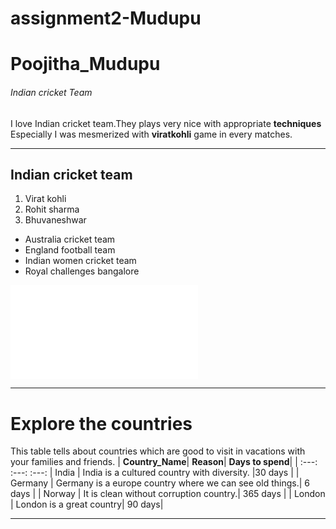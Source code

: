 # assignment2-Mudupu
# Poojitha_Mudupu
######  Indian cricket Team
I love Indian cricket team.They plays very nice with appropriate **techniques**</br>
Especially I was mesmerized with **viratkohli** game in every matches.

---

## Indian cricket team
1. Virat kohli 
2. Rohit sharma 
3. Bhuvaneshwar 
* Australia cricket team
* England football team
* Indian women cricket team
* Royal challenges bangalore

![About Poojitha](AboutMe.md)

---

# Explore the countries
This table tells about countries which are good to visit in vacations with your families and friends.
| **Country_Name**| **Reason**| **Days to spend**|
|     :---:           :---:        :---:
|  India       |  India is a cultured country with diversity. |30 days |
|  Germany     |  Germany is a europe country where we can see old things.|  6 days |
|  Norway      |  It is clean without corruption country.| 365 days |
|  London      |  London is a great country| 90 days|

---



